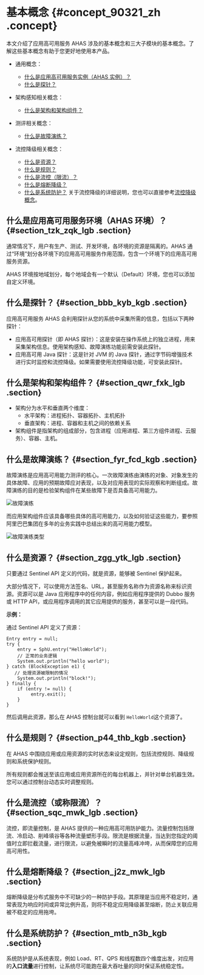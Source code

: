 # 基本概念 {#concept_90321_zh .concept}

本文介绍了应用高可用服务 AHAS 涉及的基本概念和三大子模块的基本概念。了解这些基本概念有助于您更好地使用本产品。

-   通用概念：
    -   [什么是应用高可用服务实例（AHAS 实例）？](#section_tzk_zqk_lgb)
    -   [什么是探针？](#section_bbb_kyb_kgb)
-   架构感知相关概念：
    -   [什么是架构和架构组件？](#section_qwr_fxk_lgb)
-   测评相关概念：
    -   [什么是故障演练？](#section_bbb_kyb_kgb)
-   流控降级相关概念：

    -   [什么是资源？](#section_zgg_ytk_lgb)
    -   [什么是规则？](#section_p44_thb_kgb)
    -   [什么是流控（限流）？](#section_sqc_mwk_lgb)
    -   [什么是熔断降级？](#section_j2z_mwk_lgb)
    -   [什么是系统防护？](#section_mtb_n3b_kgb)
    关于流控降级的详细说明，您也可以直接参考[流控降级概念](../intl.zh-CN/流控降级/概念/名词解释.md#)。


## 什么是应用高可用服务环境（AHAS 环境）？ {#section_tzk_zqk_lgb .section}

通常情况下，用户有生产、测试、开发环境，各环境的资源是隔离的。AHAS 通过“环境”划分各环境下的应用高可用服务作用范围，包含一个环境下的应用高可用服务资源。

AHAS 环境按地域划分，每个地域会有一个默认（Default）环境，您也可以添加自定义环境。

## 什么是探针？ {#section_bbb_kyb_kgb .section}

应用高可用服务 AHAS 会利用探针从您的系统中采集所需的信息，包括以下两种探针：

-   应用高可用探针（即 AHAS 探针）：这是安装在操作系统上的独立进程，用来采集架构信息。使用架构感知、故障演练功能前需安装此探针。
-   应用高可用 Java 探针：这是针对 JVM 的 Java 探针，通过字节码增强技术进行实时监控和流控降级。如果需要使用流控降级功能，可安装此探针。

## 什么是架构和架构组件？ {#section_qwr_fxk_lgb .section}

-   架构分为水平和垂直两个维度：
    -   水平架构：进程拓扑、容器拓扑、主机拓扑
    -   垂直架构：进程、容器和主机之间的依赖关系
-   架构组件是指架构的组成部分，包含进程（应用进程、第三方组件进程、云服务）、容器、主机。

## 什么是故障演练？ {#section_fyr_fcd_kgb .section}

故障演练是应用高可用能力测评的核心。一次故障演练由演练的对象、对象发生的具体故障、应用的预期故障应对表现，以及对应用表现的实际观察和判断组成。故障演练的目的是检验架构组件在某些故障下是否具备高可用能力。

![故障演练](http://aliware-images.oss-cn-hangzhou.aliyuncs.com/ahas/dg_test_principle.png)

而应用架构组件应该具备哪些具体的高可用能力，以及如何验证这些能力，要参照阿里巴巴集团在多年的业务实践中总结出来的高可用能力模型。

![故障演练类型](http://aliware-images.oss-cn-hangzhou.aliyuncs.com/ahas/dg_ha_model.png)

## 什么是资源？ {#section_zgg_ytk_lgb .section}

只要通过 Sentinel API 定义的代码，就是资源，能够被 Sentinel 保护起来。

大部分情况下，可以使用方法签名、URL，甚至服务名称作为资源名称来标识资源。资源可以是 Java 应用程序中的任何内容，例如应用程序提供的 Dubbo 服务 或 HTTP API，或应用程序调用的其它应用提供的服务，甚至可以是一段代码。

 **示例：**

通过 Sentinel API 定义了资源：

```
Entry entry = null;
try {
    entry = SphU.entry("HelloWorld");
    // 正常的业务逻辑
    System.out.println("hello world");
} catch (BlockException e1) {
   // 处理资源被限制的情况
    System.out.println("block!");
} finally {
    if (entry != null) {
         entry.exit();
    }
}

```

然后调用此资源，那么在 AHAS 控制台就可以看到 `HelloWorld`这个资源了。

## 什么是规则？ {#section_p44_thb_kgb .section}

在 AHAS 中围绕应用或应用资源的实时状态来设定规则，包括流控规则、降级规则和系统保护规则。

所有规则都会推送至该应用或应用资源所在的每台机器上，并针对单台机器生效。您可以通过控制台动态实时调整规则。

## 什么是流控（或称限流）？ {#section_sqc_mwk_lgb .section}

流控，即流量控制，是 AHAS 提供的一种应用高可用防护能力。流量控制包括限流、冷启动、削峰填谷等各种流量塑形手段。限流是根据流量，当达到您指定的阈值时立即拦截流量，进行限流，以避免被瞬时的流量高峰冲垮，从而保障您的应用高可用性。

## 什么是熔断降级？ {#section_j2z_mwk_lgb .section}

熔断降级是分布式服务中不可缺少的一种防护手段。其原理是当应用不稳定时，通常表现为响应时间或异常比例升高，则将不稳定应用降级甚至熔断，防止关联应用被不稳定的应用拖垮。

## 什么是系统防护？ {#section_mtb_n3b_kgb .section}

系统防护是从系统表现，例如 Load、RT、QPS 和线程数四个维度出发，对应用的**入口流量**进行控制，让系统尽可能跑在最大吞吐量的同时保证系统稳定性。

